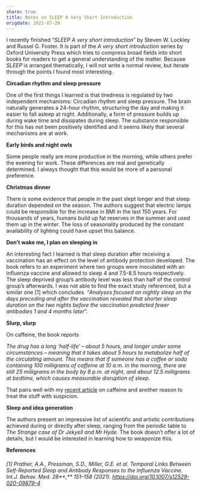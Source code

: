 ```yaml
---
share: true
title: Notes on SLEEP A Very Short Introduction
origdate: 2021-07-29
---
```

I recently finished “_SLEEP A very short introduction_” by Steven W. Lockley and Russel G. Foster. It is part of the _A very short introduction_ series by Oxford University Press which tries to compress broad fields into short books for readers to get a general understanding of the matter. Because _SLEEP_ is arranged thematically, I will not write a normal review, but iterate through the points I found most interesting.

**Circadian rhythm and sleep pressure**

One of the first things I learned is that tiredness is regulated by two independent mechanisms: Circadian rhythm and sleep pressure. The brain naturally generates a 24-hour rhythm, structuring the day and making it easier to fall asleep at night. Additionally, a form of pressure builds up during wake time and dissipates during sleep. The substance responsible for this has not been positively identified and it seems likely that several mechanisms are at work.

**Early birds and night owls**

Some people really are more productive in the morning, while others prefer the evening for work. These differences are real and genetically determined. I always thought that this would be more of a personal preference.

**Christmas dinner**

There is some evidence that people in the past slept longer and that sleep duration depended on the season. The authors suggest that electric lamps could be responsible for the increase in BMI in the last 150 years. For thousands of years, humans build up fat reserves in the summer and used them up in the winter. The loss of seasonality produced by the constant availability of lighting could have upset this balance.

**Don’t wake me, I plan on sleeping in**

An interesting fact I learned is that sleep duration after receiving a vaccination has an effect on the level of antibody protection developed. The book refers to an experiment where two groups were inoculated with an influenza vaccine and allowed to sleep 4 and 7.5-8.5 hours respectively. The sleep deprived group’s antibody level was less than half of the control group’s afterwards. I was not able to find the exact study referenced, but a similar one [1] which concludes  “_Analyses focused on nightly sleep on the days preceding and after the vaccination revealed that shorter sleep duration on the two nights before the vaccination predicted fewer antibodies 1 and 4 months later_”.

**Slurp, slurp**

On caffeine, the book reports

_The drug has a long ‘half-life’ – about 5 hours, and longer under some circumstances – meaning that it takes about 5 hours to metabolize half of the circulating amount. This means that if someone has a coffee or soda containing 100 milligrams of caffeine at 10 a.m. in the morning, there are still 25 milligrams in the body by 8 p.m. at night, and about 12.5 milligrams at bedtime, which causes measurable disruption of sleep._

That pairs well with my [recent article](https://nemology.org/2021/07/26/coffee-and-coal/) on caffeine and another reason to treat the stuff with suspicion.

**Sleep and idea generation**

The authors present an impressive list of scientific and artistic contributions achieved during or directly after sleep, ranging from the periodic table to _The Strange case of Dr Jekyell and Mr Hyde._ The book doesn’t offer a lot of details, but I would be interested in learning how to weaponize this.

**References**

###### [1] Prather, A.A., Pressman, S.D., Miller, G.E. _et al._ Temporal Links Between Self-Reported Sleep and Antibody Responses to the Influenza Vaccine. _Int.J. Behav. Med._ 28**,** 151–158 (2021). https://doi.org/10.1007/s12529-020-09879-4